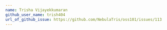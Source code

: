 ```yaml
---
name: Trisha Vijayekkumaran
github_user_name: trish404
url_of_github_issue: https://github.com/NebulaTris/oss101/issues/113
---                                            
```

